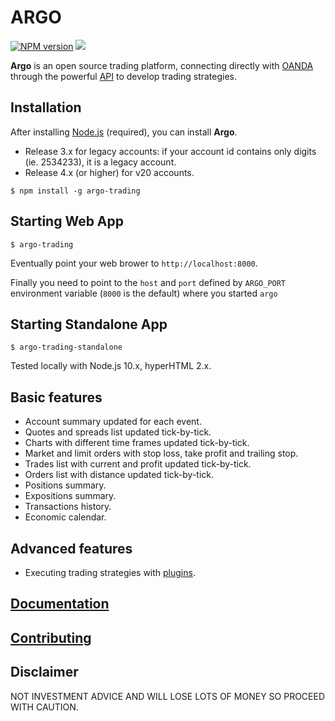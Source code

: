 # ARGO

[![NPM version](https://badge.fury.io/js/argo-trading.svg)](http://badge.fury.io/js/argo-trading)
![](https://github.com/albertosantini/argo/workflows/CI/badge.svg)

**Argo** is an open source trading platform, connecting directly with [OANDA][]
through the powerful [API][] to develop trading strategies.

## Installation

After installing [Node.js](https://nodejs.org/) (required), you can install **Argo**.

- Release 3.x for legacy accounts: if your account id contains only digits (ie. 2534233), it is a legacy account.
- Release 4.x (or higher) for v20 accounts.

```
$ npm install -g argo-trading
```

## Starting Web App

```
$ argo-trading
```
Eventually point your web brower to `http://localhost:8000`.

Finally you need to point to the `host` and `port` defined by `ARGO_PORT` environment variable (`8000` is the default) where you started `argo` 

## Starting Standalone App

```
$ argo-trading-standalone
```

Tested locally with Node.js 10.x, hyperHTML 2.x.

## Basic features

- Account summary updated for each event.
- Quotes and spreads list updated tick-by-tick.
- Charts with different time frames updated tick-by-tick.
- Market and limit orders with stop loss, take profit and trailing stop.
- Trades list with current and profit updated tick-by-tick.
- Orders list with distance updated tick-by-tick.
- Positions summary.
- Expositions summary.
- Transactions history.
- Economic calendar.

## Advanced features

- Executing trading strategies with [plugins](https://github.com/albertosantini/argo-trading-plugin-seed).

## [Documentation](http://argo.js.org/docs/)

## [Contributing](CONTRIBUTING.md)

## Disclaimer

NOT INVESTMENT ADVICE AND WILL LOSE LOTS OF MONEY SO PROCEED WITH CAUTION.


[OANDA]: http://fxtrade.oanda.co.uk/
[API]: http://developer.oanda.com/
